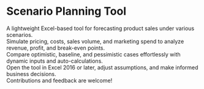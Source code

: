 # Scenario Planning Tool

A lightweight Excel-based tool for forecasting product sales under various scenarios.  
Simulate pricing, costs, sales volume, and marketing spend to analyze revenue, profit, and break-even points.  
Compare optimistic, baseline, and pessimistic cases effortlessly with dynamic inputs and auto-calculations.  
Open the tool in Excel 2016 or later, adjust assumptions, and make informed business decisions.  
Contributions and feedback are welcome!
